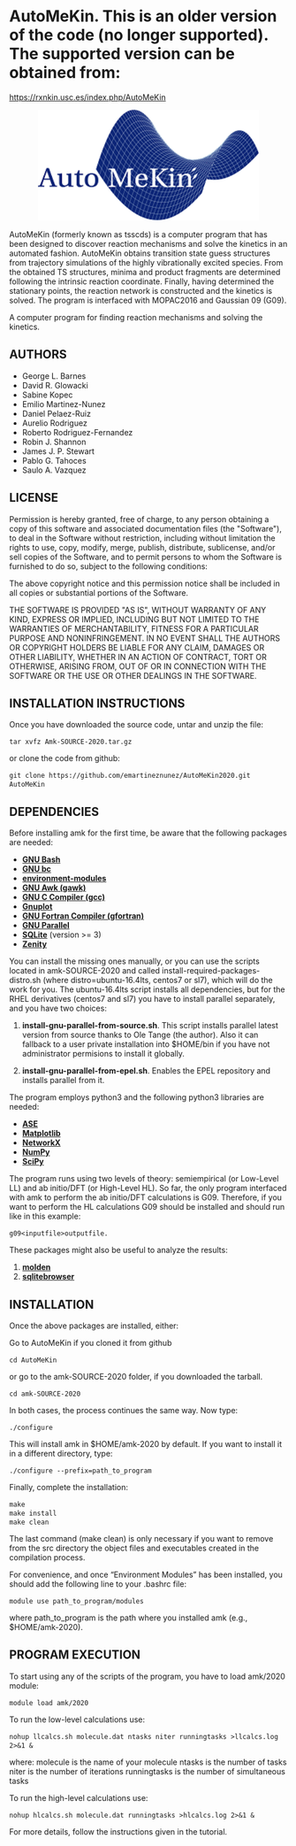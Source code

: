 # AutoMeKin. This is an older version of the code (no longer supported). The supported version can be obtained from:

https://rxnkin.usc.es/index.php/AutoMeKin

<p align="center">
   <img src="logo.png" alt="alt text" width="400" height="200">
</p>

AutoMeKin (formerly known as tsscds) is a computer program that has been designed to discover reaction mechanisms and solve the kinetics in an automated fashion. AutoMeKin obtains transition state guess structures from trajectory simulations of the highly vibrationally excited species. From the obtained TS structures, minima and product fragments are determined following the intrinsic reaction coordinate. Finally, having determined the stationary points, the reaction network is constructed and the kinetics is solved. The program is interfaced with MOPAC2016 and Gaussian 09 (G09).

A computer program for finding reaction mechanisms and solving the kinetics.

## AUTHORS

* George L. Barnes
* David R. Glowacki
* Sabine Kopec
* Emilio Martinez-Nunez
* Daniel Pelaez-Ruiz
* Aurelio Rodriguez
* Roberto Rodriguez-Fernandez
* Robin J. Shannon
* James J. P. Stewart
* Pablo G. Tahoces
* Saulo A. Vazquez

## LICENSE

Permission is hereby granted, free of charge, to any person obtaining a copy of this software and associated documentation files (the "Software"), to deal in the Software without restriction, including without limitation the rights to use, copy, modify, merge, publish, distribute, sublicense, and/or sell copies of the Software, and to permit persons to whom the Software is furnished to do so, subject to the following conditions:

The above copyright notice and this permission notice shall be included in all copies or substantial portions of the Software.

THE SOFTWARE IS PROVIDED "AS IS", WITHOUT WARRANTY OF ANY KIND, EXPRESS OR IMPLIED, INCLUDING BUT NOT LIMITED TO THE WARRANTIES OF MERCHANTABILITY, FITNESS FOR A PARTICULAR PURPOSE AND NONINFRINGEMENT. IN NO EVENT SHALL THE AUTHORS OR COPYRIGHT HOLDERS BE LIABLE FOR ANY CLAIM, DAMAGES OR OTHER LIABILITY, WHETHER IN AN ACTION OF CONTRACT, TORT OR OTHERWISE, ARISING FROM, OUT OF OR IN CONNECTION WITH THE SOFTWARE OR THE USE OR OTHER DEALINGS IN THE SOFTWARE.


## INSTALLATION INSTRUCTIONS

Once you have downloaded the source code, untar and unzip the file:

```
tar xvfz Amk-SOURCE-2020.tar.gz
```

or clone the code from github:

```
git clone https://github.com/emartineznunez/AutoMeKin2020.git AutoMeKin
```

## DEPENDENCIES

Before installing amk for the first time, be aware that the following packages are needed:

- **[GNU Bash](https://www.gnu.org/software/bash/)**
- **[GNU bc](https://www.gnu.org/software/bc/)**
- **[environment-modules](https://github.com/cea-hpc/modules)**
- **[GNU Awk (gawk)](https://www.gnu.org/software/gawk/)**
- **[GNU C Compiler (gcc)](https://gcc.gnu.org/)**
- **[Gnuplot](http://www.gnuplot.info/)**
- **[GNU Fortran Compiler (gfortran)](https://gcc.gnu.org/wiki/GFortran)**
- **[GNU Parallel](https://www.gnu.org/software/bash/manual/html_node/GNU-Parallel.html)**
- **[SQLite](https://www.sqlite.org/index.html)** (version >= 3)
- **[Zenity](https://wiki.gnome.org/Projects/Zenity)**

You can install the missing ones manually, or you can use the scripts located in amk-SOURCE-2020 and called install-required-packages-distro.sh (where distro=ubuntu-16.4lts, centos7 or sl7), which will do the work for you. The ubuntu-16.4lts script installs all dependencies, but for the RHEL derivatives (centos7 and sl7) you have to install parallel separately, and you have two choices:

1. **install-gnu-parallel-from-source.sh**. This script installs parallel latest version from source thanks 
to Ole Tange (the author). Also it can fallback to a user private installation into $HOME/bin 
if you have not administrator permisions to install it globally.

2. **install-gnu-parallel-from-epel.sh**. Enables the EPEL repository and installs parallel from it.

The program employs python3 and the following python3 libraries are needed:

- **[ASE](https://wiki.fysik.dtu.dk/ase/)**
- **[Matplotlib](https://matplotlib.org/)**
- **[NetworkX](https://networkx.github.io/)**
- **[NumPy](https://www.numpy.org/)**
- **[SciPy](https://www.scipy.org/)**

The program runs using two levels of theory: semiempirical (or Low-Level LL) and ab initio/DFT (or High-Level HL). So far, the only program interfaced with amk to perform the ab initio/DFT calculations is G09. Therefore, if you want to perform the HL calculations G09 should be installed and should run like in this example:

```
g09<inputfile>outputfile.
```

These packages might also be useful to analyze the results:

1. **[molden](http://cheminf.cmbi.ru.nl/molden/)**
2. **[sqlitebrowser](https://github.com/sqlitebrowser/sqlitebrowser)**

## INSTALLATION

Once the above packages are installed, either:

Go to AutoMeKin if you cloned it from github

```
cd AutoMeKin
```

or go to the amk-SOURCE-2020 folder, if you downloaded the tarball.

```
cd amk-SOURCE-2020
```

In both cases, the process continues the same way. Now type:

```
./configure
```

This will install amk in $HOME/amk-2020 by default. If you want to install it in a different directory, type:

```
./configure --prefix=path_to_program
```

Finally, complete the installation:

```
make
make install
make clean
```

The last command (make clean) is only necessary if you want to remove from the src directory the object files and executables created in the compilation process.

For convenience, and once “Environment Modules” has been installed, you should add the following line to your .bashrc file:

```
module use path_to_program/modules
```

where path_to_program is the path where you installed amk (e.g., $HOME/amk-2020).


## PROGRAM EXECUTION

To start using any of the scripts of the program, you have to load amk/2020 module:


```
module load amk/2020
```

To run the low-level calculations use:

```
nohup llcalcs.sh molecule.dat ntasks niter runningtasks >llcalcs.log 2>&1 &
```

where:
molecule is the name of your molecule
ntasks is the number of tasks
niter is the number of iterations
runningtasks is the number of simultaneous tasks

To run the high-level calculations use:
	
```
nohup hlcalcs.sh molecule.dat runningtasks >hlcalcs.log 2>&1 &
```

For more details, follow the instructions given in the tutorial.

